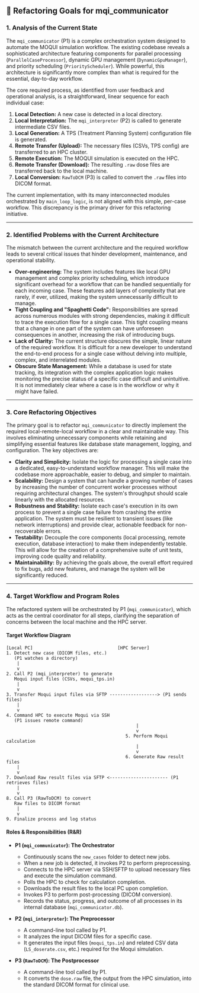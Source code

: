 
## **📄 Refactoring Goals for mqi\_communicator**

### **1. Analysis of the Current State**

The `mqi_communicator` (P1) is a complex orchestration system designed to automate the MOQUI simulation workflow. The existing codebase reveals a sophisticated architecture featuring components for parallel processing (`ParallelCaseProcessor`), dynamic GPU management (`DynamicGpuManager`), and priority scheduling (`PriorityScheduler`). While powerful, this architecture is significantly more complex than what is required for the essential, day-to-day workflow.

The core required process, as identified from user feedback and operational analysis, is a straightforward, linear sequence for each individual case:

1.  **Local Detection:** A new case is detected in a local directory.
2.  **Local Interpretation:** The `mqi_interpreter` (P2) is called to generate intermediate CSV files.
3.  **Local Generation:** A TPS (Treatment Planning System) configuration file is generated.
4.  **Remote Transfer (Upload):** The necessary files (CSVs, TPS config) are transferred to an HPC cluster.
5.  **Remote Execution:** The MOQUI simulation is executed on the HPC.
6.  **Remote Transfer (Download):** The resulting `.raw` dose files are transferred back to the local machine.
7.  **Local Conversion:** `RawToDCM` (P3) is called to convert the `.raw` files into DICOM format.

The current implementation, with its many interconnected modules orchestrated by `main_loop_logic`, is not aligned with this simple, per-case workflow. This discrepancy is the primary driver for this refactoring initiative.

-----

### **2. Identified Problems with the Current Architecture**

The mismatch between the current architecture and the required workflow leads to several critical issues that hinder development, maintenance, and operational stability.

  * **Over-engineering:** The system includes features like local GPU management and complex priority scheduling, which introduce significant overhead for a workflow that can be handled sequentially for each incoming case. These features add layers of complexity that are rarely, if ever, utilized, making the system unnecessarily difficult to manage.
  * **Tight Coupling and "Spaghetti Code":** Responsibilities are spread across numerous modules with strong dependencies, making it difficult to trace the execution flow for a single case. This tight coupling means that a change in one part of the system can have unforeseen consequences in another, increasing the risk of introducing bugs.
  * **Lack of Clarity:** The current structure obscures the simple, linear nature of the required workflow. It is difficult for a new developer to understand the end-to-end process for a single case without delving into multiple, complex, and interrelated modules.
  * **Obscure State Management:** While a database is used for state tracking, its integration with the complex application logic makes monitoring the precise status of a specific case difficult and unintuitive. It is not immediately clear where a case is in the workflow or why it might have failed.

-----

### **3. Core Refactoring Objectives**

The primary goal is to refactor `mqi_communicator` to directly implement the required local-remote-local workflow in a clear and maintainable way. This involves eliminating unnecessary components while retaining and simplifying essential features like database state management, logging, and configuration. The key objectives are:

  * **Clarity and Simplicity:** Isolate the logic for processing a single case into a dedicated, easy-to-understand workflow manager. This will make the codebase more approachable, easier to debug, and simpler to maintain.
  * **Scalability:** Design a system that can handle a growing number of cases by increasing the number of concurrent worker processes without requiring architectural changes. The system's throughput should scale linearly with the allocated resources.
  * **Robustness and Stability:** Isolate each case's execution in its own process to prevent a single case failure from crashing the entire application. The system must be resilient to transient issues (like network interruptions) and provide clear, actionable feedback for non-recoverable errors.
  * **Testability:** Decouple the core components (local processing, remote execution, database interaction) to make them independently testable. This will allow for the creation of a comprehensive suite of unit tests, improving code quality and reliability.
  * **Maintainability:** By achieving the goals above, the overall effort required to fix bugs, add new features, and manage the system will be significantly reduced.

-----

### **4. Target Workflow and Program Roles**

The refactored system will be orchestrated by P1 (`mqi_communicator`), which acts as the central coordinator for all steps, clarifying the separation of concerns between the local machine and the HPC server.

#### **Target Workflow Diagram**

```
[Local PC]                                [HPC Server]
1. Detect new case (DICOM files, etc.)
   (P1 watches a directory)
    |
    v
2. Call P2 (mqi_interpreter) to generate
   Moqui input files (CSVs, moqui_tps.in)
    |
    v
3. Transfer Moqui input files via SFTP ------------------> (P1 sends files)
    |
    v
4. Command HPC to execute Moqui via SSH
   (P1 issues remote command)
                                                 |
                                                 v
                                             5. Perform Moqui calculation
                                                 |
                                                 v
                                             6. Generate Raw result files
    |
    v
7. Download Raw result files via SFTP <---------------------- (P1 retrieves files)
    |
    v
8. Call P3 (RawToDCM) to convert
   Raw files to DICOM format
    |
    v
9. Finalize process and log status
```

#### **Roles & Responsibilities (R\&R)**

  * **P1 (`mqi_communicator`): The Orchestrator**

      * Continuously scans the `new_cases` folder to detect new jobs.
      * When a new job is detected, it invokes P2 to perform preprocessing.
      * Connects to the HPC server via SSH/SFTP to upload necessary files and execute the simulation command.
      * Polls the HPC to check for calculation completion.
      * Downloads the result files to the local PC upon completion.
      * Invokes P3 to perform post-processing (DICOM conversion).
      * Records the status, progress, and outcome of all processes in its internal database (`mqi_communicator.db`).

  * **P2 (`mqi_interpreter`): The Preprocessor**

      * A command-line tool called by P1.
      * It analyzes the input DICOM files for a specific case.
      * It generates the input files (`moqui_tps.in`) and related CSV data (`LS_doserate.csv`, etc.) required for the Moqui simulation.

  * **P3 (`RawToDCM`): The Postprocessor**

      * A command-line tool called by P1.
      * It converts the `dose.raw` file, the output from the HPC simulation, into the standard DICOM format for clinical use.